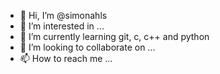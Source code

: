 - 👋 Hi, I’m @simonahls
- 👀 I’m interested in ...
- 🌱 I’m currently learning git, c, c++ and python
- 💞️ I’m looking to collaborate on ...
- 📫 How to reach me ...

<!---
simonahls/simonahls is a ✨ special ✨ repository because its `README.md` (this file) appears on your GitHub profile.
You can click the Preview link to take a look at your changes.
--->
